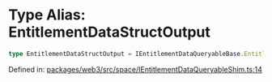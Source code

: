 # Type Alias: EntitlementDataStructOutput

```ts
type EntitlementDataStructOutput = IEntitlementDataQueryableBase.EntitlementDataStructOutput;
```

Defined in: [packages/web3/src/space/IEntitlementDataQueryableShim.ts:14](https://github.com/towns-protocol/towns/blob/0db1fd0ac7258e8db8cedfb6183e8eade8284fa1/packages/web3/src/space/IEntitlementDataQueryableShim.ts#L14)

